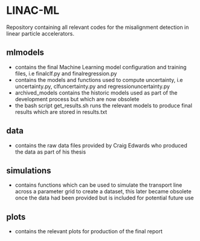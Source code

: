# LINAC-ML

Repository containing all relevant codes for the misalignment detection in linear particle accelerators.

## mlmodels 
 - contains the final Machine Learning model configuration and training files, i.e finalclf.py and finalregression.py
 - contains the models and functions used to compute uncertainty, i.e uncertainty.py, clfuncertainty.py and regressionuncertainty.py
 - archived_models contains the historic models used as part of the development process but which are now obsolete
 - the bash script get_results.sh runs the relevant models to produce final results which are stored in results.txt

## data
 - contains the raw data files provided by Craig Edwards who produced the data as part of his thesis

## simulations
 - contains functions which can be used to simulate the transport line across a parameter grid to create a dataset, this later became obsolete once the data had been provided but is included for potential future use

## plots
 - contains the relevant plots for production of the final report
